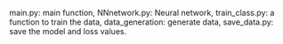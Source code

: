 main.py: main function,
NNnetwork.py: Neural network,
train_class.py: a function to train the data,
data_generation: generate data,
save_data.py: save the model and loss values.
